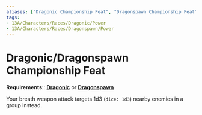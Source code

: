 ```yaml
---
aliases: ["Dragonic Championship Feat", "Dragonspawn Championship Feat"]
tags:
- 13A/Characters/Races/Dragonic/Power
- 13A/Characters/Races/Dragonspawn/Power
---
```

# Dragonic/Dragonspawn Championship Feat

__Requirements__:: __[Dragonic](../Dragonic-Dragonspawn.md)__ or __[Dragonspawn](../Dragonic-Dragonspawn.md)__

Your breath weapon attack targets 1d3 (`dice: 1d3`) nearby enemies in a group instead.
